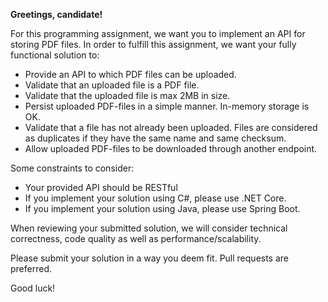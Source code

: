 __Greetings, candidate!__

For this programming assignment, we want you to implement an API for storing PDF files. In order to fulfill this assignment, we want your fully functional solution to:
 - Provide an API to which PDF files can be uploaded.
 - Validate that an uploaded file is a PDF file.
 - Validate that the uploaded file is max 2MB in size.
 - Persist uploaded PDF-files in a simple manner. In-memory storage is OK.
 - Validate that a file has not already been uploaded. Files are considered as duplicates if they have the same name and same checksum.
 - Allow uploaded PDF-files to be downloaded through another endpoint.
 
Some constraints to consider:
 - Your provided API should be RESTful
 - If you implement your solution using C#, please use .NET Core.
 - If you implement your solution using Java, please use Spring Boot.
 
When reviewing your submitted solution, we will consider technical correctness, code quality as well as performance/scalability.

Please submit your solution in a way you deem fit. Pull requests are preferred.

Good luck!